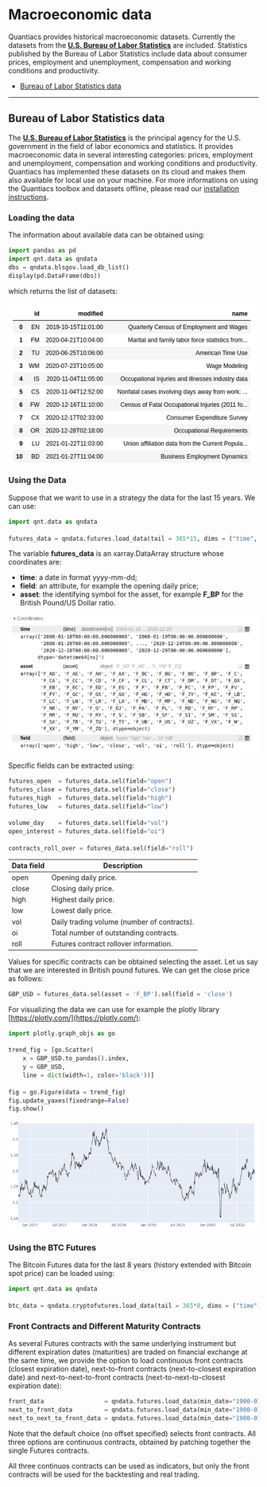 # Macroeconomic data

Quantiacs provides historical macroeconomic datasets. Currently the datasets from the [**U.S. Bureau of Labor Statistics**](https://www.bls.gov) are included. Statistics published by the Bureau of Labor Statistics include data about consumer prices, employment and unemployment, compensation and working conditions and productivity.

- [Bureau of Labor Statistics data](#bureau-of-labor-statistics)

----

## Bureau of Labor Statistics data

The [**U.S. Bureau of Labor Statistics**](https://www.bls.gov) is the principal agency for the U.S. government in the field of labor economics and statistics. It provides macroeconomic data in several interesting categories: prices, employment and unemployment, compensation and working conditions and productivity. Quantiacs has implemented these datasets on its cloud and makes them also available for local use on your machine. For more informations on using the Quantiacs toolbox and datasets offline, please read our [installation instructions](https://quantiacs.com/documentation/en/user_guide/local_development.html).

###  Loading the data
The information about available data can be obtained using:

```python
import pandas as pd
import qnt.data as qndata
dbs = qndata.blsgov.load_db_list()
display(pd.DataFrame(dbs))
```

which returns the list of datasets:

![datasets](./pictures/datasets.PNG)


###  Using the Data

Suppose that we want to use in a strategy the data for the last 15 years. We can use:

```python
import qnt.data as qndata

futures_data = qndata.futures.load_data(tail = 365*15, dims = ("time", "field", "asset"))
```

The variable **futures_data** is an xarray.DataArray structure whose coordinates are: 

* **time**: a date in format yyyy-mm-dd;
* **field**: an attribute, for example the opening daily price;
* **asset**: the identifying symbol for the asset, for example **F_BP** for the British Pound/US Dollar ratio.

![coords](./pictures/coords.png)


Specific fields can be extracted using:

```python
futures_open  = futures_data.sel(field="open")
futures_close = futures_data.sel(field="close")
futures_high  = futures_data.sel(field="high")
futures_low   = futures_data.sel(field="low")

volume_day    = futures_data.sel(field="vol")
open_interest = futures_data.sel(field="oi")

contracts_roll_over = futures_data.sel(field="roll")
```

| Data field | Description |
| ------------------ | -------- |
| open               | Opening daily price.|
| close              | Closing daily price. |
| high               | Highest daily price.|
| low                | Lowest daily price. |
| vol                | Daily trading volume (number of contracts).|
| oi                 | Total number of outstanding contracts.|
| roll              | Futures contract rollover information.|

Values for specific contracts can be obtained selecting the asset. Let us say that we are interested in British pound futures. We can get the close price as follows:

```python
GBP_USD = futures_data.sel(asset = 'F_BP').sel(field = 'close')
```

For visualizing the data we can use for example the plotly library [https://plotly.com/](https://plotly.com/):

```python
import plotly.graph_objs as go

trend_fig = [go.Scatter(
    x = GBP_USD.to_pandas().index,
    y = GBP_USD,
    line = dict(width=1, color='black'))]

fig = go.Figure(data = trend_fig)
fig.update_yaxes(fixedrange=False)
fig.show()
```

![GBP_USD](./pictures/GBP_USD.PNG)

###  Using the BTC Futures

The Bitcoin Futures data for the last 8 years (history extended with Bitcoin spot price) can be loaded using:

```python
import qnt.data as qndata

btc_data = qndata.cryptofutures.load_data(tail = 365*8, dims = ("time", "field", "asset"))
```

### Front Contracts and Different Maturity Contracts

As several Futures contracts with the same underlying instrument but different expiration dates (maturities) are traded on financial exchange at the same time, we provide the option to load continuous front contracts (closest expiration date), next-to-front contracts (next-to-closest expiration date) and next-to-next-to-front contracts (next-to-next-to-closest expiration date):

```python
front_data                 = qndata.futures.load_data(min_date="1900-01-01", offset=0)
next_to_front_data         = qndata.futures.load_data(min_date="1900-01-01", offset=1)
next_to_next_to_front_data = qndata.futures.load_data(min_date="1900-01-01", offset=2)
```
Note that the default choice (no offset specified) selects front contracts. All three options are continuous contracts, obtained by patching together the single Futures contracts.

All three continuos contracts can be used as indicators, but only the front contracts will be used for the backtesting and real trading.
